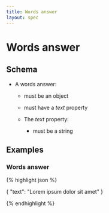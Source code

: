 ```yaml
---
title: Words answer
layout: spec
---
```


# Words answer

## Schema

* A words answer:

  * must be an object

  * must have a *text* property

  * The *text* property:

    * must be a string

## Examples

### Words answer

{% highlight json %}

{
  "text": "Lorem ipsum dolor sit amet"
}


{% endhighlight %}

